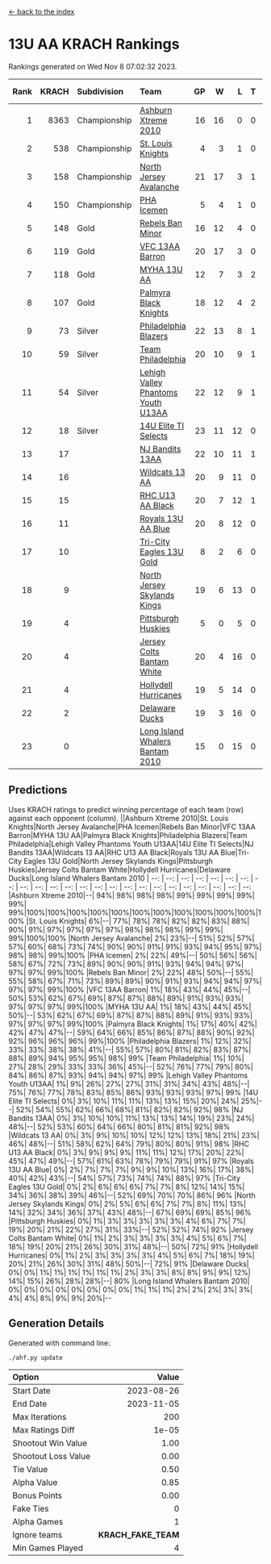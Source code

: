 [<- back to the index](readme.md)
# 13U AA KRACH Rankings
Rankings generated on Wed Nov  8 07:02:32 2023.

Rank|KRACH|Subdivision|Team|GP|W|L|T|OTW|OTL|SoS|Exp Wins|Win Diff
---:|---:|:---|:---|---:|---:|---:|---:|---:|---:|---:|---:|---:
1|8363|Championship|[Ashburn Xtreme 2010](https://gamesheetstats.com/seasons/3659/teams/140527/schedule)|16|16|0|0|0|0|93|16.8|-0.0
2|538|Championship|[St. Louis Knights](https://gamesheetstats.com/seasons/3659/teams/143323/schedule)|4|3|1|0|0|0|1700|3.8|-0.0
3|158|Championship|[North Jersey Avalanche](https://gamesheetstats.com/seasons/3659/teams/140535/schedule)|21|17|3|1|0|0|407|18.4|0.0
4|150|Championship|[PHA Icemen](https://gamesheetstats.com/seasons/3659/teams/143321/schedule)|5|4|1|0|0|0|50|4.9|0.0
5|148|Gold|[Rebels Ban Minor](https://gamesheetstats.com/seasons/3659/teams/140539/schedule)|16|12|4|0|0|0|1015|12.9|0.0
6|119|Gold|[VFC 13AA Barron](https://gamesheetstats.com/seasons/3659/teams/140544/schedule)|20|17|3|0|2|0|27|17.9|0.0
7|118|Gold|[MYHA 13U AA](https://gamesheetstats.com/seasons/3659/teams/140533/schedule)|12|7|3|2|1|0|91|8.9|0.0
8|107|Gold|[Palmyra Black Knights](https://gamesheetstats.com/seasons/3659/teams/140537/schedule)|18|12|4|2|0|0|909|13.9|0.0
9|73|Silver|[Philadelphia Blazers](https://gamesheetstats.com/seasons/3659/teams/140538/schedule)|22|13|8|1|2|0|774|14.4|0.0
10|59|Silver|[Team Philadelphia](https://gamesheetstats.com/seasons/3659/teams/140542/schedule)|20|10|9|1|0|0|855|11.4|0.0
11|54|Silver|[Lehigh Valley Phantoms Youth U13AA](https://gamesheetstats.com/seasons/3659/teams/140531/schedule)|22|12|9|1|0|3|419|13.4|0.0
12|18|Silver|[14U Elite TI Selects](https://gamesheetstats.com/seasons/3659/teams/140526/schedule)|23|11|12|0|1|1|736|11.9|0.0
13|17||[NJ Bandits 13AA](https://gamesheetstats.com/seasons/3659/teams/140534/schedule)|22|10|11|1|2|2|411|11.4|0.0
14|16||[Wildcats 13 AA](https://gamesheetstats.com/seasons/3659/teams/140545/schedule)|20|9|11|0|0|0|45|9.9|0.0
15|15||[RHC U13 AA Black](https://gamesheetstats.com/seasons/3659/teams/140540/schedule)|20|7|12|1|0|0|55|8.4|0.0
16|11||[Royals 13U AA Blue](https://gamesheetstats.com/seasons/3659/teams/140541/schedule)|20|8|12|0|0|1|64|8.9|0.0
17|10||[Tri-City Eagles 13U Gold](https://gamesheetstats.com/seasons/3659/teams/140543/schedule)|8|2|6|0|0|1|62|2.9|0.0
18|9||[North Jersey Skylands Kings](https://gamesheetstats.com/seasons/3659/teams/140536/schedule)|19|6|13|0|1|0|58|6.9|0.0
19|4||[Pittsburgh Huskies](https://gamesheetstats.com/seasons/3659/teams/149413/schedule)|5|0|5|0|0|0|1471|0.9|0.0
20|4||[Jersey Colts Bantam White](https://gamesheetstats.com/seasons/3659/teams/140530/schedule)|20|4|16|0|0|1|50|4.9|0.0
21|4||[Hollydell Hurricanes](https://gamesheetstats.com/seasons/3659/teams/140529/schedule)|19|5|14|0|1|0|479|5.9|0.0
22|2||[Delaware Ducks](https://gamesheetstats.com/seasons/3659/teams/140528/schedule)|19|3|16|0|0|1|33|3.9|0.0
23|0||[Long Island Whalers Bantam 2010](https://gamesheetstats.com/seasons/3659/teams/140532/schedule)|15|0|15|0|0|0|55|0.9|0.0

## Predictions
Uses KRACH ratings to predict winning percentage of each team (row) against each opponent (column).
||Ashburn Xtreme 2010|St. Louis Knights|North Jersey Avalanche|PHA Icemen|Rebels Ban Minor|VFC 13AA Barron|MYHA 13U AA|Palmyra Black Knights|Philadelphia Blazers|Team Philadelphia|Lehigh Valley Phantoms Youth U13AA|14U Elite TI Selects|NJ Bandits 13AA|Wildcats 13 AA|RHC U13 AA Black|Royals 13U AA Blue|Tri-City Eagles 13U Gold|North Jersey Skylands Kings|Pittsburgh Huskies|Jersey Colts Bantam White|Hollydell Hurricanes|Delaware Ducks|Long Island Whalers Bantam 2010
| --: | --: | --: | --: | --: | --: | --: | --: | --: | --: | --: | --: | --: | --: | --: | --: | --: | --: | --: | --: | --: | --: | --: | --: 
|Ashburn Xtreme 2010|--| 94%| 98%| 98%| 98%| 99%| 99%| 99%| 99%| 99%| 99%|100%|100%|100%|100%|100%|100%|100%|100%|100%|100%|100%|100%
|St. Louis Knights|  6%|--| 77%| 78%| 78%| 82%| 82%| 83%| 88%| 90%| 91%| 97%| 97%| 97%| 97%| 98%| 98%| 98%| 99%| 99%| 99%|100%|100%
|North Jersey Avalanche|  2%| 23%|--| 51%| 52%| 57%| 57%| 60%| 68%| 73%| 74%| 90%| 90%| 91%| 91%| 93%| 94%| 95%| 97%| 98%| 98%| 99%|100%
|PHA Icemen|  2%| 22%| 49%|--| 50%| 56%| 56%| 58%| 67%| 72%| 73%| 89%| 90%| 90%| 91%| 93%| 94%| 94%| 97%| 97%| 97%| 99%|100%
|Rebels Ban Minor|  2%| 22%| 48%| 50%|--| 55%| 55%| 58%| 67%| 71%| 73%| 89%| 89%| 90%| 91%| 93%| 94%| 94%| 97%| 97%| 97%| 99%|100%
|VFC 13AA Barron|  1%| 18%| 43%| 44%| 45%|--| 50%| 53%| 62%| 67%| 69%| 87%| 87%| 88%| 89%| 91%| 93%| 93%| 97%| 97%| 97%| 99%|100%
|MYHA 13U AA|  1%| 18%| 43%| 44%| 45%| 50%|--| 53%| 62%| 67%| 69%| 87%| 87%| 88%| 89%| 91%| 93%| 93%| 97%| 97%| 97%| 99%|100%
|Palmyra Black Knights|  1%| 17%| 40%| 42%| 42%| 47%| 47%|--| 59%| 64%| 66%| 85%| 86%| 87%| 88%| 90%| 92%| 92%| 96%| 96%| 96%| 99%|100%
|Philadelphia Blazers|  1%| 12%| 32%| 33%| 33%| 38%| 38%| 41%|--| 55%| 57%| 80%| 81%| 82%| 83%| 87%| 88%| 89%| 94%| 95%| 95%| 98%| 99%
|Team Philadelphia|  1%| 10%| 27%| 28%| 29%| 33%| 33%| 36%| 45%|--| 52%| 76%| 77%| 79%| 80%| 84%| 86%| 87%| 93%| 94%| 94%| 97%| 99%
|Lehigh Valley Phantoms Youth U13AA|  1%|  9%| 26%| 27%| 27%| 31%| 31%| 34%| 43%| 48%|--| 75%| 76%| 77%| 78%| 83%| 85%| 86%| 93%| 93%| 93%| 97%| 99%
|14U Elite TI Selects|  0%|  3%| 10%| 11%| 11%| 13%| 13%| 15%| 20%| 24%| 25%|--| 52%| 54%| 55%| 62%| 66%| 68%| 81%| 82%| 82%| 92%| 98%
|NJ Bandits 13AA|  0%|  3%| 10%| 10%| 11%| 13%| 13%| 14%| 19%| 23%| 24%| 48%|--| 52%| 53%| 60%| 64%| 66%| 80%| 81%| 81%| 92%| 98%
|Wildcats 13 AA|  0%|  3%|  9%| 10%| 10%| 12%| 12%| 13%| 18%| 21%| 23%| 46%| 48%|--| 51%| 58%| 62%| 64%| 79%| 80%| 80%| 91%| 98%
|RHC U13 AA Black|  0%|  3%|  9%|  9%|  9%| 11%| 11%| 12%| 17%| 20%| 22%| 45%| 47%| 49%|--| 57%| 61%| 63%| 78%| 79%| 79%| 91%| 97%
|Royals 13U AA Blue|  0%|  2%|  7%|  7%|  7%|  9%|  9%| 10%| 13%| 16%| 17%| 38%| 40%| 42%| 43%|--| 54%| 57%| 73%| 74%| 74%| 88%| 97%
|Tri-City Eagles 13U Gold|  0%|  2%|  6%|  6%|  6%|  7%|  7%|  8%| 12%| 14%| 15%| 34%| 36%| 38%| 39%| 46%|--| 52%| 69%| 70%| 70%| 86%| 96%
|North Jersey Skylands Kings|  0%|  2%|  5%|  6%|  6%|  7%|  7%|  8%| 11%| 13%| 14%| 32%| 34%| 36%| 37%| 43%| 48%|--| 67%| 69%| 69%| 85%| 96%
|Pittsburgh Huskies|  0%|  1%|  3%|  3%|  3%|  3%|  3%|  4%|  6%|  7%|  7%| 19%| 20%| 21%| 22%| 27%| 31%| 33%|--| 52%| 52%| 74%| 92%
|Jersey Colts Bantam White|  0%|  1%|  2%|  3%|  3%|  3%|  3%|  4%|  5%|  6%|  7%| 18%| 19%| 20%| 21%| 26%| 30%| 31%| 48%|--| 50%| 72%| 91%
|Hollydell Hurricanes|  0%|  1%|  2%|  3%|  3%|  3%|  3%|  4%|  5%|  6%|  7%| 18%| 19%| 20%| 21%| 26%| 30%| 31%| 48%| 50%|--| 72%| 91%
|Delaware Ducks|  0%|  0%|  1%|  1%|  1%|  1%|  1%|  1%|  2%|  3%|  3%|  8%|  8%|  9%|  9%| 12%| 14%| 15%| 26%| 28%| 28%|--| 80%
|Long Island Whalers Bantam 2010|  0%|  0%|  0%|  0%|  0%|  0%|  0%|  0%|  1%|  1%|  1%|  2%|  2%|  2%|  3%|  3%|  4%|  4%|  8%|  9%|  9%| 20%|--

## Generation Details

Generated with command line:
```
./ahf.py update
```

| Option | Value |
| :----- | ----: |
| Start Date | 2023-08-26 |
| End Date | 2023-11-05 |
| Max Iterations | 200 |
| Max Ratings Diff | 1e-05 |
| Shootout Win Value | 1.00 |
| Shootout Loss Value | 0.00 |
| Tie Value | 0.50 |
| Alpha Value | 0.85 |
| Bonus Points | 0.00 |
| Fake Ties | 0 |
| Alpha Games | 1 |
| Ignore teams | __KRACH_FAKE_TEAM__ |
| Min Games Played | 4 |

